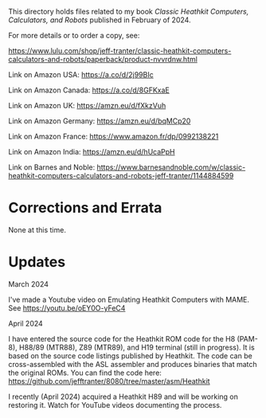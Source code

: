 This directory holds files related to my book *Classic Heathkit
Computers, Calculators, and Robots* published in February of 2024.

For more details or to order a copy, see:

https://www.lulu.com/shop/jeff-tranter/classic-heathkit-computers-calculators-and-robots/paperback/product-nvvrdnw.html

Link on Amazon USA: https://a.co/d/2j99BIc

Link on Amazon Canada: https://a.co/d/8GFKxaE

Link on Amazon UK: https://amzn.eu/d/fXkzVuh

Link on Amazon Germany: https://amzn.eu/d/bqMCp20

Link on Amazon France: https://www.amazon.fr/dp/0992138221

Link on Amazon India: https://amzn.eu/d/hUcaPpH

Link on Barnes and Noble: https://www.barnesandnoble.com/w/classic-heathkit-computers-calculators-and-robots-jeff-tranter/1144884599

# Corrections and Errata

None at this time.

# Updates

March 2024

I've made a Youtube video on Emulating Heathkit Computers with MAME.
See https://youtu.be/oEY0O-yFeC4

April 2024

I have entered the source code for the Heathkit ROM code for the H8
(PAM-8), H88/89 (MTR88), Z89 (MTR89), and H19 terminal (still in
progress). It is based on the source code listings published by
Heathkit. The code can be cross-assembled with the ASL assembler and
produces binaries that match the original ROMs. You can find the code
here: https://github.com/jefftranter/8080/tree/master/asm/Heathkit

I recently (April 2024) acquired a Heathkit H89 and will be working on
restoring it. Watch for YouTube videos documenting the process.
